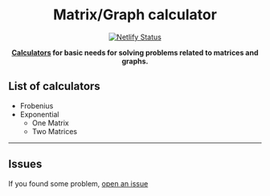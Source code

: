 <div align="center">
<h1> Matrix/Graph calculator </h1>

[![Netlify Status](https://api.netlify.com/api/v1/badges/b3dea55f-9d4d-438b-a252-e92084b43b1e/deploy-status)](https://app.netlify.com/sites/matrix-graph-calculator/deploys)

**[Calculators](matrix-graph-calculator.netlify.app) for basic needs for solving problems related to matrices and graphs.**

</div>

## List of calculators

- Frobenius
- Exponential
  - One Matrix
  - Two Matrices

---

## Issues

If you found some problem, [open an issue](https://github.com/whoisYeshua/matrix-graph-calculator/issues/new/choose)
